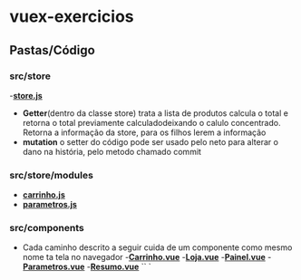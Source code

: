 # vuex-exercicios

## Pastas/Código
### src/store
-**[store.js](src/store/store.js)**
- **Getter**(dentro da classe store) trata a lista de produtos calcula o total e retorna o total previamente calculadodeixando o calulo concentrado. Retorna a informação da store, para os filhos lerem a informação
- **mutation** o setter do código pode ser usado pelo neto para alterar o dano na história, pelo metodo chamado commit
### src/store/modules
- **[carrinho.js](src/store/carrinho.js)**
- **[parametros.js](src/store/parametros.js)**
### src/components
- Cada caminho  descrito a seguir cuida de um componente como mesmo nome ta tela no navegador
-**[Carrinho.vue](src/components/Carrinho.vue)**
-**[Loja.vue](src/components/Loja.vue)**
-**[Painel.vue](src/components/Painel.vue)**
-**[Parametros.vue](src/components/Parametros.vue)**
-**[Resumo.vue](src/components/Resumo.vue)**
``
`

```


